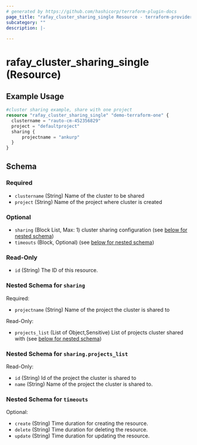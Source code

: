 ```yaml
---
# generated by https://github.com/hashicorp/terraform-plugin-docs
page_title: "rafay_cluster_sharing_single Resource - terraform-provider-rafay"
subcategory: ""
description: |-
  
---
```


# rafay_cluster_sharing_single (Resource)



## Example Usage

```terraform
#cluster sharing example, share with one project
resource "rafay_cluster_sharing_single" "demo-terraform-one" {
  clustername = "rauto-cm-452356829"
  project = "defaultproject"
  sharing {
      projectname = "ankurp"
  }
}
```

<!-- schema generated by tfplugindocs -->
## Schema

### Required

- `clustername` (String) Name of the cluster to be shared
- `project` (String) Name of the project where cluster is created

### Optional

- `sharing` (Block List, Max: 1) cluster sharing configuration (see [below for nested schema](#nestedblock--sharing))
- `timeouts` (Block, Optional) (see [below for nested schema](#nestedblock--timeouts))

### Read-Only

- `id` (String) The ID of this resource.

<a id="nestedblock--sharing"></a>
### Nested Schema for `sharing`

Required:

- `projectname` (String) Name of the project the cluster is shared to

Read-Only:

- `projects_list` (List of Object,Sensitive) List of projects cluster shared with (see [below for nested schema](#nestedatt--sharing--projects_list))

<a id="nestedatt--sharing--projects_list"></a>
### Nested Schema for `sharing.projects_list`

Read-Only:

- `id` (String) Id of the project the cluster is shared to
- `name` (String) Name of the project the cluster is shared to.



<a id="nestedblock--timeouts"></a>
### Nested Schema for `timeouts`

Optional:

- `create` (String) Time duration for creating the resource.
- `delete` (String) Time duration for deleting the resource.
- `update` (String) Time duration for updating the resource.

